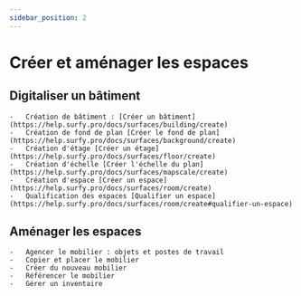 ```yaml
---
sidebar_position: 2
---
```


# Créer et aménager les espaces

 ## Digitaliser un bâtiment

    -   Création de bâtiment : [Créer un bâtiment](https://help.surfy.pro/docs/surfaces/building/create)
    -   Création de fond de plan [Créer le fond de plan](https://help.surfy.pro/docs/surfaces/background/create)
    -   Création d'étage [Créer un étage](https://help.surfy.pro/docs/surfaces/floor/create)
    -   Création d'échelle [Créer l'échelle du plan](https://help.surfy.pro/docs/surfaces/mapscale/create)
    -   Création d'espace [Créer un espace](https://help.surfy.pro/docs/surfaces/room/create)
    -   Qualification des espaces [Qualifier un espace](https://help.surfy.pro/docs/surfaces/room/create#qualifier-un-espace)

## Aménager les espaces

    -   Agencer le mobilier : objets et postes de travail
    -   Copier et placer le mobilier   
    -   Créer du nouveau mobilier
    -   Référencer le mobilier
    -   Gérer un inventaire



